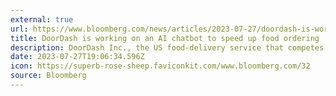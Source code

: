 ```yaml
---
external: true
url: https://www.bloomberg.com/news/articles/2023-07-27/doordash-is-working-on-an-ai-chatbot-to-speed-up-food-ordering#xj4y7vzkg
title: DoorDash is working on an AI chatbot to speed up food ordering
description: DoorDash Inc., the US food-delivery service that competes with Uber Technologies Inc. and GrubHub, is looking to speed up ordering and help customers find food options with an artificial intelligence-based chatbot.
date: 2023-07-27T19:06:34.596Z
icon: https://superb-rose-sheep.faviconkit.com/www.bloomberg.com/32
source: Bloomberg
---
```

